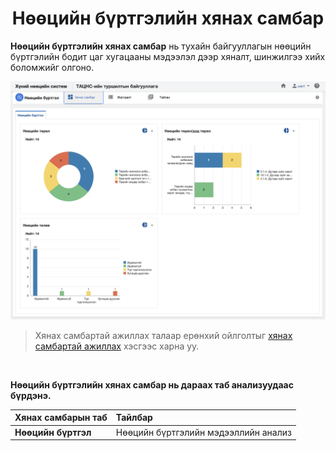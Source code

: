 
<h1 align="center">Нөөцийн бүртгэлийн хянах самбар</h1>

**Нөөцийн бүртгэлийн хянах самбар** нь тухайн байгууллагын нөөцийн бүртгэлийн бодит цаг хугацааны мэдээлэл дээр хяналт, шинжилгээ хийх боломжийг олгоно.


![](../assets/images/modules/resources/dashboard.png)

> Хянах самбартай ажиллах талаар ерөнхий ойлголтыг [хянах самбартай ажиллах](how-it-works?id=_4-Хянах-самбартай-ажиллах) хэсгээс харна уу.

<br/>

**Нөөцийн бүртгэлийн хянах самбар нь дараах таб анализуудаас бүрдэнэ.** 

|Хянах самбарын таб|Тайлбар|
|:-----|:------|
|**Нөөцийн бүртгэл**|Нөөцийн бүртгэлийн мэдээллийн анализ|